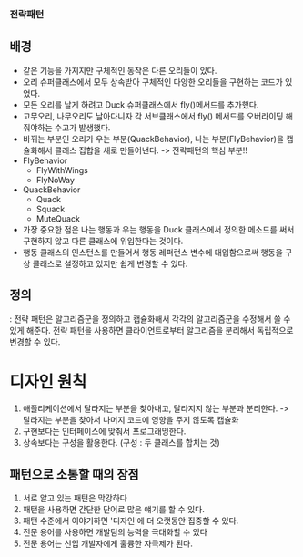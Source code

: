 ### 전략패턴

## 배경  
- 같은 기능을 가지지만 구체적인 동작은 다른 오리들이 있다.
- 오리 슈퍼클래스에서 모두 상속받아 구체적인 다양한 오리들을 구현하는 코드가 있었다.  
- 모든 오리를 날게 하려고 Duck 슈퍼클래스에서 fly()메서드를 추가했다.  
- 고무오리, 나무오리도 날아다니자 각 서브클래스에서 fly() 메서드를 오버라이딩 해줘야하는 수고가 발생했다.  
- 바뀌는 부분인 오리가 우는 부분(QuackBehavior), 나는 부분(FlyBehavior)을 캡슐화해서 클래스 집합을 새로 만들어낸다. -> 전략패턴의 핵심 부분!!  
- FlyBehavior  
	- FlyWithWings  
	- FlyNoWay  
- QuackBehavior  
	- Quack  
	- Squack  
	- MuteQuack  
- 가장 중요한 점은 나는 행동과 우는 행동을 Duck 클래스에서 정의한 메소드를 써서 구현하지 않고 다른 클래스에 위임한다는 것이다.  
- 행동 클래스의 인스턴스를 만들어서 행동 레퍼런스 변수에 대입함으로써 행동을 구상 클래스로 설정하고 있지만 쉽게 변경할 수 있다.

## 정의
 : 전략 패턴은 알고리즘군을 정의하고 캡슐화해서 각각의 알고리즘군을 수정해서 쓸 수 있게 해준다. 전략 패턴을 사용하면 클라이언트로부터 알고리즘을 분리해서 독립적으로 변경할 수 있다.  

# 디자인 원칙
1. 애플리케이션에서 달라지는 부분을 찾아내고, 달라지지 않는 부분과 분리한다. -> 달라지는 부분을 찾아서 나머지 코드에 영향을 주지 않도록 캡슐화  
2. 구현보다는 인터페이스에 맞춰서 프로그래밍한다. 
3. 상속보다는 구성을 활용한다. (구성 : 두 클래스를 합치는 것)

## 패턴으로 소통할 때의 장점
1. 서로 알고 있는 패턴은 막강하다
2. 패턴을 사용하면 간단한 단어로 많은 얘기를 할 수 있다.
3. 패턴 수준에서 이야기하면 '디자인'에 더 오랫동안 집중할 수 있다.
4. 전문 용어를 사용하면 개발팀의 능력을 극대화할 수 있다
5. 전문 용어는 신입 개발자에게 훌륭한 자극제가 된다.